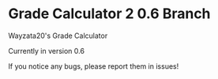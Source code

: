 # Grade Calculator 2 0.6 Branch
Wayzata20's Grade Calculator

Currently in version 0.6

If you notice any bugs, please report them in issues!
